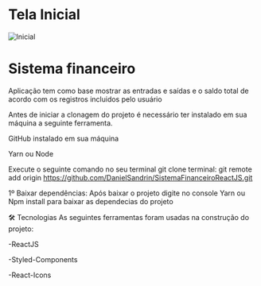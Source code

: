 # Tela Inicial
![Inicial](https://user-images.githubusercontent.com/40778725/184177563-de5b0439-9d60-4382-9a24-5c3afc7bc859.png)

# Sistema financeiro
Aplicação tem como base mostrar as entradas e saídas e o saldo total de acordo com os registros incluidos pelo usuário

Antes de iniciar a clonagem do projeto é necessário ter instalado em sua máquina a seguinte ferramenta.

GitHub instalado em sua máquina

Yarn ou Node

Execute o seguinte comando no seu terminal git clone terminal: git remote add origin https://github.com/DanielSandrin/SistemaFinanceiroReactJS.git

1º Baixar dependências: Após baixar o projeto digite no console Yarn ou Npm install para baixar as dependecias do projeto

🛠 Tecnologias
As seguintes ferramentas foram usadas na construção do projeto:

-ReactJS

-Styled-Components

-React-Icons
